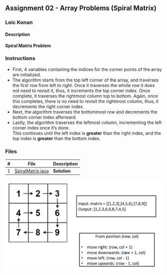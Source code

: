 ## Assignment 02 - Array Problems (Spiral Matrix)

### Loic Konan

#### Description

**Spiral Matrix Problem**

### Instructions

- First, 4 variables containing the indices for the corner points of the array are initialized.<br>
- The algorithm starts from the top left corner of the array, and traverses the first row from left to right. Once it traverses the whole row it does not need to revisit it, thus, it increments the top corner index.
Once complete, it traverses the rightmost column top to bottom. Again, once this completes, there is no need to revisit the rightmost column, thus, it decrements the right corner index.<br>
- Next, the algorithm traverses the bottommost row and decrements the bottom corner index afterward.<br>
- Lastly, the algorithm traverses the leftmost column, incrementing the left corner index once it’s done.<br>
This continues until the left index is **greater** than the right index, and the top index is **greater** than the bottom index.

### Files

|   #   | File                                   | Description  |
| :---: | -------------------------------------- | ------------ |
|   1   | [SpiralMatrix.java](SpiralMatrix.java) | **Solution** |

<img src ="pic.png">

